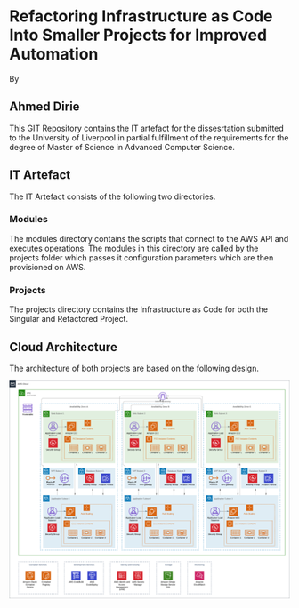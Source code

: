# Refactoring Infrastructure as Code Into Smaller Projects for Improved Automation

By
## Ahmed Dirie

This GIT Repository contains the IT artefact for the dissesrtation submitted to the University of Liverpool in partial fulfillment of the requirements for the degree of Master of Science in Advanced Computer Science.

## IT Artefact

The IT Artefact consists of the following two directories.

### Modules

The modules directory contains the scripts that connect to the AWS API and executes operations. The modules in this directory are called by the projects folder which passes it configuration parameters which are then provisioned on AWS.

### Projects

The projects directory contains the Infrastructure as Code for both the Singular and Refactored Project.

## Cloud Architecture

The architecture of both projects are based on the following design.

![Cloud Architecture](source/it-artefact-aws-cloud-architecture.png)